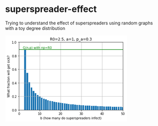 # superspreader-effect
Trying to understand the effect of superspreaders using random graphs with a toy degree distribution

![Example chart](example.png "30% infect 1, 100ε% (the superspreaders) infect b, others infect 0")
